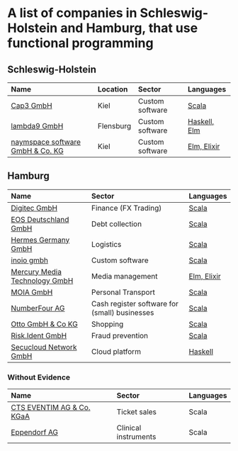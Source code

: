# A list of companies in Schleswig-Holstein and Hamburg, that use functional programming

## Schleswig-Holstein

| Name | Location | Sector | Languages |
| :--- | :------- | :----- | :-------- |
| [Cap3 GmbH](https://www.cap3.de) | Kiel | Custom software | [Scala](https://www.cap3.de/projekte/panel-app) |
| [lambda9 GmbH](https://www.lambda9.de) | Flensburg | Custom software | [Haskell, Elm](https://lambda9.de/software/technologien) |
| [naymspace software GmbH & Co. KG](https://www.naymspace.de) | Kiel | Custom software | [Elm, Elixir](https://www.naymspace.de/software/) |

## Hamburg

| Name | Sector | Languages |
| :--- | :----- | :-------- |
| [Digitec GmbH](https://digitec.de)| Finance (FX Trading) | [Scala](https://digitec.de/wp-content/uploads/2019/04/Software-Engineer-Scala-Englisch-Deutsch.pdf)|
| [EOS Deutschland GmbH](https://eos-deutschland.de/) | Debt collection | [Scala](https://www.stepstone.de/stellenangebote--Senior-Java-Developer-m-w-d-Hamburg-EOS-Technology-Solutions-GmbH--5761712-inline.html) |
| [Hermes Germany GmbH](https://www.hermesworld.com/) | Logistics | [Scala](https://job.otto.de/otto/or_publication/default/html/03018543) |
| [inoio gmbh](https://inoio.de) | Custom software | [Scala](https://inoio.de/work/) |
| [Mercury Media Technology GmbH](https://getmercury.io) | Media management | [Elm, Elixir](https://getmercury.softgarden.io/job/5605642/Full-stack-Web-Developer?jobDbPVId=15333372&l=en) |
| [MOIA GmbH](https://www.moia.io) | Personal Transport | [Scala](https://www.moia.io/en/jobs) |
| [NumberFour AG](https://www.enfore.com) | Cash register software for (small) businesses | [Scala](https://boards.greenhouse.io/enforeag/jobs/4293330002) |
| [Otto GmbH & Co KG](https://www.otto.de) | Shopping | [Scala](https://www.stepstone.de/stellenangebote--Data-Architect-w-m-divers-in-der-Otto-Group-data-works-Hamburg-Otto-Group--5686552-inline.html?suid=d9c2ddd7-fc6d-4bc1-8821-daf6fa74443f&rltr=17_17_25_crl_m_0_0_0&cs=true) |
| [Risk.Ident GmbH](https://riskident.com/de/) | Fraud prevention | [Scala](https://riskident-jobs.personio.de/job/82369) |
| [Secucloud Network GmbH](https://www.secucloud.com) | Cloud platform | [Haskell](https://www.secucloud.com/files/carreer/en/20181216_Developer_Senior_EN.pdf) |

### Without Evidence

| Name | Sector | Languages |
| :--- | :----- | :-------- |
| [CTS EVENTIM AG & Co. KGaA](https://www.eventim.de/city/hamburg-7/) | Ticket sales | Scala |
| [Eppendorf AG](https://www.eppendorf.com/OC-en/) | Clinical instruments | Scala |
